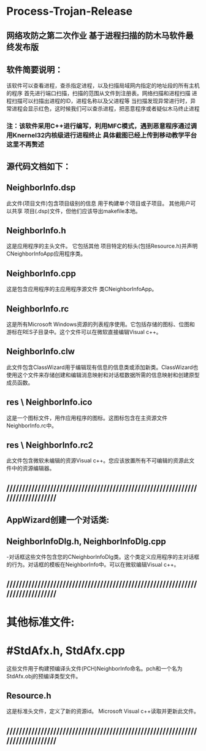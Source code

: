 # Process-Trojan-Release
## 网络攻防之第二次作业 基于进程扫描的防木马软件最终发布版
## 软件简要说明：
该软件可以查看进程，查杀指定进程，以及扫描局域网内指定的地址段的所有主机的程序
首先进行端口扫描，扫描的范围从文件到注册表。网络扫描和进程扫描
进程扫描可以扫描出进程的ID，进程名称以及父进程等
当扫描发现异常进行时，异常进程会显示红色，这时候我们可以查杀进程，把恶意程序或者疑似木马终止进程
### 注：该软件采用C++进行编写，利用MFC模式，遇到恶意程序通过调用Knernel32内核级进行进程终止 具体截图已经上传到移动教学平台 这里不再赘述
## 源代码文档如下：
## NeighborInfo.dsp
此文件(项目文件)包含项目级别的信息
用于构建单个项目或子项目。
其他用户可以共享
项目(.dsp)文件，但他们应该导出makefile本地。
## NeighborInfo.h
这是应用程序的主头文件。
它包括其他
项目特定的标头(包括Resource.h)并声明
CNeighborInfoApp应用程序类。
## NeighborInfo.cpp
这是包含应用程序的主应用程序源文件
类CNeighborInfoApp。
## NeighborInfo.rc
这是所有Microsoft Windows资源的列表程序使用。它包括存储的图标、位图和游标在RES子目录中。这个文件可以在微软直接编辑Visual c++。
## NeighborInfo.clw
此文件包含ClassWizard用于编辑现有信息的信息类或添加新类。ClassWizard也使用这个文件来存储创建和编辑消息映射和对话框数据所需的信息映射和创建原型成员函数。
## res \ NeighborInfo.ico
这是一个图标文件，用作应用程序的图标。这图标包含在主资源文件NeighborInfo.rc中。
## res \ NeighborInfo.rc2
此文件包含微软未编辑的资源Visual c++。您应该放置所有不可编辑的资源此文件中的资源编辑器。
## /////////////////////////////////////////////////////////////////////////////
## AppWizard创建一个对话类:
## NeighborInfoDlg.h, NeighborInfoDlg.cpp
-对话框这些文件包含您的CNeighborInfoDlg类。这个类定义应用程序的主对话框的行为。对话框的模板在NeighborInfo中。可以在微软编辑Visual c++。
## /////////////////////////////////////////////////////////////////////////////
# 其他标准文件:
# #StdAfx.h, StdAfx.cpp
这些文件用于构建预编译头文件(PCH)NeighborInfo命名。pch和一个名为StdAfx.obj的预编译类型文件。
## Resource.h
这是标准头文件，定义了新的资源id。
Microsoft Visual c++读取并更新此文件。
## /////////////////////////////////////////////////////////////////////////////
